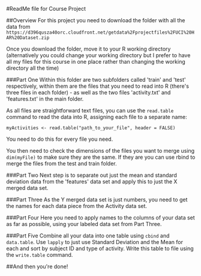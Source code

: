 #ReadMe file for Course Project

##Overview
For this project you need to download the folder with all the data from 
`https://d396qusza40orc.cloudfront.net/getdata%2Fprojectfiles%2FUCI%20HAR%20Dataset.zip`

Once you download the folder, move it to your R working directory (alternatively you could change your working directory but I prefer to have all my files for this course in one place rather than changing the working directory all the time)

###Part One
Within this folder are two subfolders called 'train' and 'test' respectively, within them are the files that you need to read into R (there's three files in each folder) - as well as the two files 'activity.txt' and 'features.txt' in the main folder.

As all files are straightforward text files, you can use the `read.table` command to read the data into R, assigning each file to a separate name:

`myActivities <- read.table("path_to_your_file", header = FALSE)`

You need to do this for every file you need.

You then need to check the dimensions of the files you want to merge using `dim(myFile)` to make sure they are the same. If they are you can use rbind to merge the files from the test and train folder.

###Part Two
Next step is to separate out just the mean and standard deviation data from the 'features' data set and apply this to just the X merged data set.

###Part Three
As the Y merged data set is just numbers, you need to get the names for each data piece from the Activity data set.

###Part Four
Here you need to apply names to the columns of your data set as far as possible, using your labeled data set from Part Three. 

###Part Five
Combine all your data into one table using `cbind` and `data.table`. Use `lapply` to just use Standard Deviation and the Mean for each and sort by subject ID and type of activity. Write this table to file using the `write.table` command.

##And then you're done!
